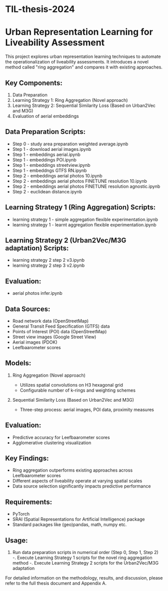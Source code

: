 # TIL-thesis-2024

Urban Representation Learning for Liveability Assessment
========================================================

This project explores urban representation learning techniques to automate the operationalization of liveability assessments. It introduces a novel method called "ring aggregation" and compares it with existing approaches.

Key Components:
---------------
1. Data Preparation
2. Learning Strategy 1: Ring Aggregation (Novel approach)
3. Learning Strategy 2: Sequential Similarity Loss (Based on Urban2Vec and M3G)
4. Evaluation of aerial embeddings

Data Preparation Scripts:
-------------------------
- Step 0 - study area preparation weighted average.ipynb
- Step 1 - download aerial images.ipynb
- Step 1 - embeddings aerial.ipynb
- Step 1 - embeddings POI.ipynb
- Step 1 - embeddings streetview.ipynb
- Step 1 - embeddngs GTFS RN.ipynb
- Step 2 - embeddings aerial photos 10.ipynb
- Step 2 - embeddings aerial photos FINETUNE resolution 10.ipynb
- Step 2 - embeddings aerial photos FINETUNE resolution agnostic.ipynb
- Step 2 - euclidean distance.ipynb

Learning Strategy 1 (Ring Aggregation) Scripts:
-----------------------------------------------
- learning strategy 1 - simple aggregation flexible experimentation.ipynb
- learning strategy 1 - learnt aggregation flexible experimentation.ipynb

Learning Strategy 2 (Urban2Vec/M3G adaptation) Scripts:
------------------------------------------------------
- learning strategy 2 step 2 v3.ipynb
- learning strategy 2 step 3 v2.ipynb

Evaluation:
-----------
- aerial photos infer.ipynb

Data Sources:
-------------
- Road network data (OpenStreetMap)
- General Transit Feed Specification (GTFS) data
- Points of Interest (POI) data (OpenStreetMap)
- Street view images (Google Street View)
- Aerial images (PDOK)
- Leefbaarometer scores

Models:
-------
1. Ring Aggregation (Novel approach)
   - Utilizes spatial convolutions on H3 hexagonal grid
   - Configurable number of k-rings and weighting schemes

2. Sequential Similarity Loss (Based on Urban2Vec and M3G)
   - Three-step process: aerial images, POI data, proximity measures

Evaluation:
-----------
- Predictive accuracy for Leefbaarometer scores
- Agglomerative clustering visualization

Key Findings:
-------------
- Ring aggregation outperforms existing approaches across Leefbaarometer scores
- Different aspects of liveability operate at varying spatial scales
- Data source selection significantly impacts predictive performance

Requirements:
-------------
- PyTorch
- SRAI (Spatial Representations for Artificial Intelligence) package
- Standard packages like (geo)pandas, math, numpy etc.

Usage:
------
1. Run data preparation scripts in numerical order (Step 0, Step 1, Step 2)
-. Execute Learning Strategy 1 scripts for the novel ring aggregation method
-. Execute Learning Strategy 2 scripts for the Urban2Vec/M3G adaptation

For detailed information on the methodology, results, and discussion, please refer to the full thesis document and Appendix A.
